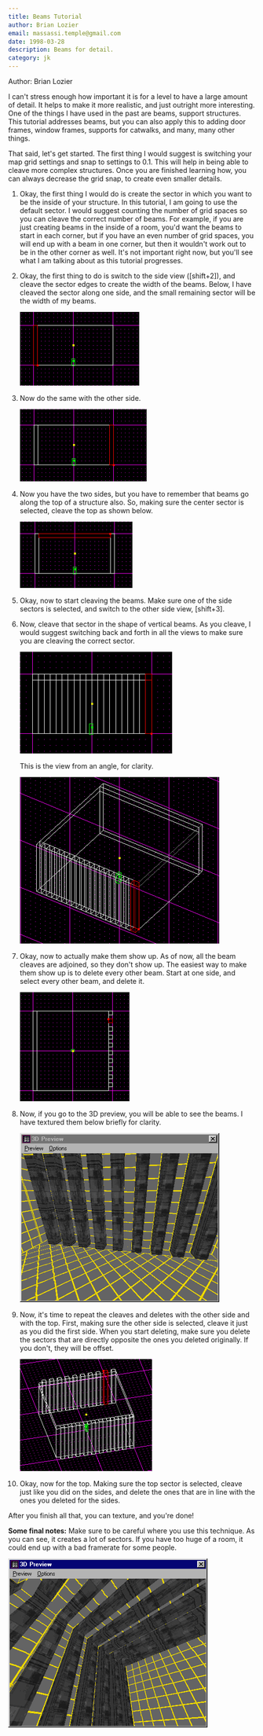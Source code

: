 ```yaml
---
title: Beams Tutorial
author: Brian Lozier
email: massassi.temple@gmail.com
date: 1998-03-28
description: Beams for detail.
category: jk
---
```


Author: Brian Lozier
  
I can't stress enough how important it is for a level to have a large
amount of detail. It helps to make it more realistic, and just outright
more interesting. One of the things I have used in the past are beams,
support structures. This tutorial addresses beams, but you can also
apply this to adding door frames, window frames, supports for catwalks,
and many, many other things.  
  
That said, let's get started. The first thing I would suggest is
switching your map grid settings and snap to settings to 0.1. This will
help in being able to cleave more complex structures. Once you are
finished learning how, you can always decrease the grid snap, to create
even smaller details.

1.  Okay, the first thing I would do is create the sector in which you
    want to be the inside of your structure. In this tutorial, I am
    going to use the default sector. I would suggest counting the number
    of grid spaces so you can cleave the correct number of beams. For
    example, if you are just creating beams in the inside of a room,
    you'd want the beams to start in each corner, but if you have an
    even number of grid spaces, you will end up with a beam in one
    corner, but then it wouldn't work out to be in the other corner as
    well. It's not important right now, but you'll see what I am talking
    about as this tutorial progresses.  
      
2.  Okay, the first thing to do is switch to the side view
    (\[shift+2\]), and cleave the sector edges to create the width of
    the beams. Below, I have cleaved the sector along one side, and the
    small remaining sector will be the width of my beams.  
      
    ![](1.GIF)
      
      
3.  Now do the same with the other side.  
      
    ![](2.GIF)
      
      
4.  Now you have the two sides, but you have to remember that beams go
    along the top of a structure also. So, making sure the center sector
    is selected, cleave the top as shown below.  
      
    ![](3.GIF)
      
      
5.  Okay, now to start cleaving the beams. Make sure one of the side
    sectors is selected, and switch to the other side view,
    \[shift+3\].  
      
6.  Now, cleave that sector in the shape of vertical beams. As you
    cleave, I would suggest switching back and forth in all the views to
    make sure you are cleaving the correct sector.  
      
    ![](4.GIF)
      
    This is the view from an angle, for clarity.

    ![](5.GIF)
      
7.  Okay, now to actually make them show up. As of now, all the beam
    cleaves are adjoined, so they don't show up. The easiest way to make
    them show up is to delete every other beam. Start at one side, and
    select every other beam, and delete it.  
      
    ![](6.GIF)
      
      
8.  Now, if you go to the 3D preview, you will be able to see the beams.
    I have textured them below briefly for clarity.  
      
    ![](7.GIF)
      
      
9.  Now, it's time to repeat the cleaves and deletes with the other side
    and with the top. First, making sure the other side is selected,
    cleave it just as you did the first side. When you start deleting,
    make sure you delete the sectors that are directly opposite the ones
    you deleted originally. If you don't, they will be offset.  
      
    ![](8.GIF)
      
      
10. Okay, now for the top. Making sure the top sector is selected,
    cleave just like you did on the sides, and delete the ones that are
    in line with the ones you deleted for the sides.

  
  
After you finish all that, you can texture, and you're done\!  
  
**Some final notes:** Make sure to be careful where you use this
technique. As you can see, it creates a lot of sectors. If you have too
huge of a room, it could end up with a bad framerate for some people.  
  

![](9.GIF)
